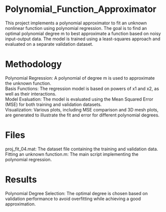 # Polynomial_Function_Approximator
This project implements a polynomial approximator to fit an unknown nonlinear function using polynomial regression. The goal is to find an optimal polynomial degree m to best approximate a function based on noisy input-output data. The model is trained using a least-squares approach and evaluated on a separate validation dataset.
# Methodology
Polynomial Regression: A polynomial of degree m is used to approximate the unknown function.  
Basis Functions: The regression model is based on powers of x1 and x2, as well as their interactions.  
Model Evaluation: The model is evaluated using the Mean Squared Error (MSE) for both training and validation datasets.  
Visualization: Various plots, including MSE comparison and 3D mesh plots, are generated to illustrate the fit and error for different polynomial degrees.  
# Files
proj_fit_04.mat: The dataset file containing the training and validation data.  
Fitting an unknown function.m: The main script implementing the polynomial regression.
# Results
Polynomial Degree Selection: The optimal degree is chosen based on validation performance to avoid overfitting while achieving a good approximation.
